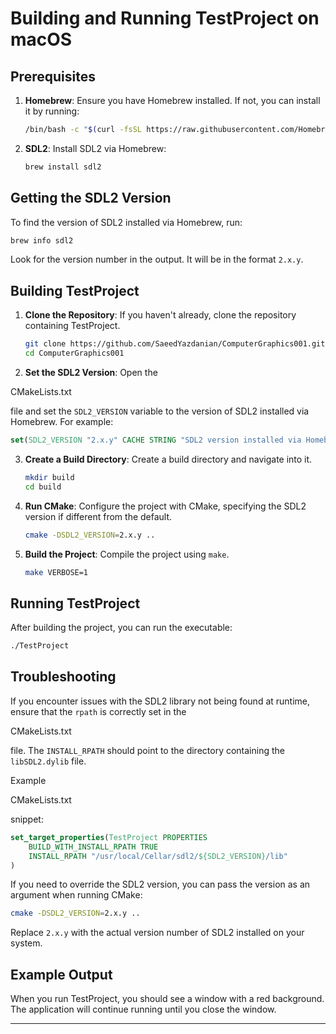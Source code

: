 
# Building and Running TestProject on macOS

## Prerequisites

1. **Homebrew**: Ensure you have Homebrew installed. If not, you can install it by running:
   ```sh
   /bin/bash -c "$(curl -fsSL https://raw.githubusercontent.com/Homebrew/install/HEAD/install.sh)"
   ```

2. **SDL2**: Install SDL2 via Homebrew:
   ```sh
   brew install sdl2
   ```

## Getting the SDL2 Version

To find the version of SDL2 installed via Homebrew, run:
```sh
brew info sdl2
```
Look for the version number in the output. It will be in the format `2.x.y`.

## Building TestProject

1. **Clone the Repository**: If you haven't already, clone the repository containing TestProject.
   ```sh
   git clone https://github.com/SaeedYazdanian/ComputerGraphics001.git
   cd ComputerGraphics001
   ```

2. **Set the SDL2 Version**: Open the 

CMakeLists.txt

 file and set the `SDL2_VERSION` variable to the version of SDL2 installed via Homebrew. For example:
   ```cmake
   set(SDL2_VERSION "2.x.y" CACHE STRING "SDL2 version installed via Homebrew")
   ```

3. **Create a Build Directory**: Create a build directory and navigate into it.
   ```sh
   mkdir build
   cd build
   ```

4. **Run CMake**: Configure the project with CMake, specifying the SDL2 version if different from the default.
   ```sh
   cmake -DSDL2_VERSION=2.x.y ..
   ```

5. **Build the Project**: Compile the project using `make`.
   ```sh
   make VERBOSE=1
   ```

## Running TestProject

After building the project, you can run the executable:
   ```sh
   ./TestProject
   ```

## Troubleshooting

If you encounter issues with the SDL2 library not being found at runtime, ensure that the `rpath` is correctly set in the 

CMakeLists.txt

 file. The `INSTALL_RPATH` should point to the directory containing the `libSDL2.dylib` file.

Example 

CMakeLists.txt

 snippet:
   ```cmake
   set_target_properties(TestProject PROPERTIES
       BUILD_WITH_INSTALL_RPATH TRUE
       INSTALL_RPATH "/usr/local/Cellar/sdl2/${SDL2_VERSION}/lib"
   )
   ```

If you need to override the SDL2 version, you can pass the version as an argument when running CMake:
   ```sh
   cmake -DSDL2_VERSION=2.x.y ..
   ```

Replace `2.x.y` with the actual version number of SDL2 installed on your system.

## Example Output

When you run TestProject, you should see a window with a red background. The application will continue running until you close the window.

---
